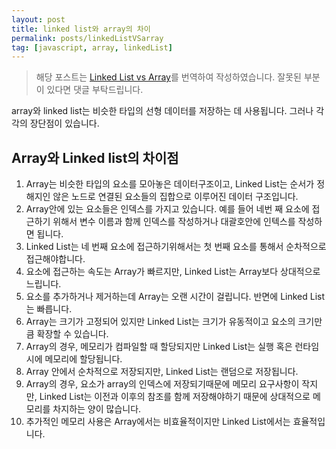 ```yaml
---
layout: post
title: linked list와 array의 차이
permalink: posts/linkedListVSarray
tag: [javascript, array, linkedList]
---
```


> 해당 포스트는 [Linked List vs Array](https://www.geeksforgeeks.org/linked-list-vs-array/)를 번역하여 작성하였습니다. 잘못된 부분이 있다면 댓글 부탁드립니다.

array와 linked list는 비슷한 타입의 선형 데이터를 저장하는 데 사용됩니다. 그러나 각각의 장단점이 있습니다.

## Array와 Linked list의 차이점

1. Array는 비슷한 타입의 요소를 모아놓은 데이터구조이고, Linked List는 순서가 정해지인 않은 노드로 연결된 요소들의 집합으로 이루어진 데이터 구조입니다.
2. Array안에 있는 요소들은 인덱스를 가지고 있습니다. 예를 들어 네번 째 요소에 접근하기 위해서 변수 이름과 함께 인덱스를 작성하거나 대괄호안에 인텍스를 작성하면 됩니다.
3. Linked List는 네 번째 요소에 접근하기위해서는 첫 번째 요소를 통해서 순차적으로 접근해야합니다.
4. 요소에 접근하는 속도는 Array가 빠르지만, Linked List는 Array보다 상대적으로 느립니다.
5. 요소를 추가하거나 제거하는데 Array는 오랜 시간이 걸립니다. 반면에 Linked List는 빠릅니다.
6. Array는 크기가 고정되어 있지만 Linked List는 크기가 유동적이고 요소의 크기만큼 확장할 수 있습니다.
7. Array의 경우, 메모리가 컴파일할 때 할당되지만 Linked List는 실행 혹은 런타임시에 메모리에 할당됩니다.
8. Array 안에서 순차적으로 저장되지만, Linked List는 랜덤으로 저장됩니다.
9. Array의 경우, 요소가 array의 인덱스에 저장되기때문에 메모리 요구사항이 작지만, Linked List는 이전과 이후의 참조를 함께 저장해야하기 때문에 상대적으로 메모리를 차지하는 양이 많습니다.
10. 추가적인 메모리 사용은 Array에서는 비효율적이지만 Linked List에서는 효율적입니다.
